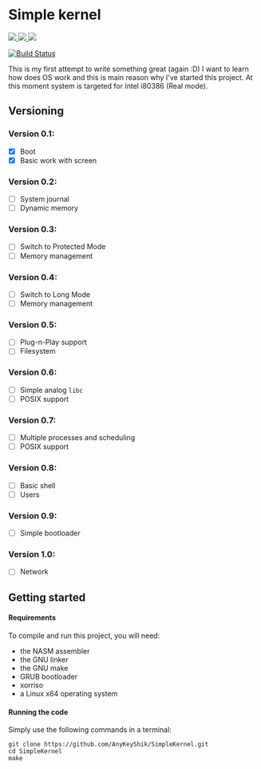 # Simple kernel

<a href="https://github.com/AnyKeyShik/SimpleKernel/blob/master/LICENSE">
<img src ="https://img.shields.io/github/license/AnyKeyShik/SimpleKernel.svg" />
</a>
<a href="https://github.com/AnyKeyShik/SimpleKernel/stargazers">
<img src ="https://img.shields.io/github/stars/AnyKeyShik/SimpleKernel.svg" />
</a>
<a href="https://github.com/AnyKeyShik/SimpleKernel/network">
<img src ="https://img.shields.io/github/forks/AnyKeyShik/SimpleKernel.svg" />
</a>

[![Build Status](https://travis-ci.com/AnyKeyShik/SimpleKernel.svg?branch=master)](https://app.travis-ci.com/github/AnyKeyShik/SimpleKernel)

This is my first attempt to write something great (again :D)
I want to learn how does OS work and this is main reason why I've started this project. At this moment system is targeted for Intel i80386 (Real mode).

## Versioning

### Version 0.1:
- [x] Boot
- [x] Basic work with screen
### Version 0.2:
- [ ] System journal
- [ ] Dynamic memory
### Version 0.3:
- [ ] Switch to Protected Mode
- [ ] Memory management
### Version 0.4:
- [ ] Switch to Long Mode
- [ ] Memory management
### Version 0.5:
- [ ] Plug-n-Play support
- [ ] Filesystem
### Version 0.6:
- [ ] Simple analog `libc`
- [ ] POSIX support 
### Version 0.7:
- [ ] Multiple processes and scheduling
- [ ] POSIX support 
### Version 0.8:
- [ ] Basic shell
- [ ] Users
### Version 0.9:
- [ ] Simple bootloader
### Version 1.0:
- [ ] Network

## Getting started

#### Requirements

To compile and run this project, you will need:

* the NASM assembler
* the GNU linker
* the GNU make
* GRUB bootloader
* xorriso
* a Linux x64 operating system

#### Running the code

Simply use the following commands in a terminal:

```
git clone https://github.com/AnyKeyShik/SimpleKernel.git
cd SimpleKernel
make
```
